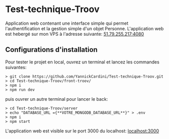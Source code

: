 # Test-technique-Troov

Application web contenant une interface simple qui permet l'authentification et la gestion simple d'un objet Personne.
L'application web est hebergé sur mon VPS à l'adresse suivante: [51.79.255.217:4080](http://51.79.255.217:4080)

## Configurations d'installation

Pour tester le projet en local, ouvrez un terminal et lancez les commandes suivantes:
```
> git clone https://github.com/YannickCardini/Test-technique-Troov.git
> cd Test-technique-Troov/front-troov/
> npm i
> npm run dev
```

puis ouvrer un autre terminal pour lancer le back:
```
> cd Test-technique-Troov/server
> echo "DATABASE_URL ={**VOTRE_MONGODB_DATABASE_URL**}" > .env
> npm i
> npm start
```

L'application web est visible sur le port 3000 du localhost: [localhost:3000](http://localhost:3000/)
